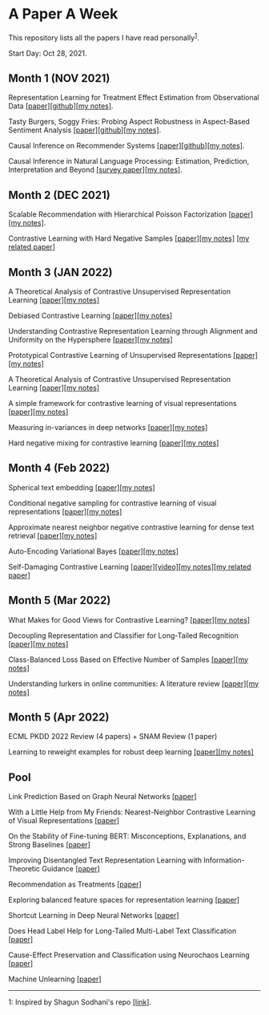 # A Paper A Week
This repository lists all the papers I have read personally<sup>[1](#myfootnote1)</sup>.

Start Day: Oct 28, 2021.

## Month 1 (NOV 2021)
Representation Learning for Treatment Effect Estimation from Observational Data [[paper]](https://papers.nips.cc/paper/2018/file/a50abba8132a77191791390c3eb19fe7-Paper.pdf)[[github]](https://github.com/Osier-Yi/SITE)[[my notes]](https://docs.google.com/document/d/1wn-yaamS32PMCfMn6wf8Mw_lEshB_5K5ZUqXUnEU1Yo/edit?usp=sharing). 

Tasty Burgers, Soggy Fries: Probing Aspect Robustness in Aspect-Based Sentiment Analysis [[paper]](https://arxiv.org/abs/2009.07964#)[[github]](https://github.com/zhijing-jin/ARTS_TestSet)[[my notes]](https://docs.google.com/presentation/d/1w7OJbueW9ykMBI7_vv_FA3L-pq7jULu3ar_IL80-Qp8/edit?usp=sharing). 

Causal Inference on Recommender Systems [[paper]](http://www.cs.toronto.edu/~lcharlin/papers/recsys20-91.pdf)[[github]](https://github.com/yixinwang/causal-recsys-public)[[my notes]](https://docs.google.com/document/d/1OR3pNv1vHJOUBKFlhx44GPrf--B7FKZVtvHilFLXtVA/edit?usp=sharing). 

Causal Inference in Natural Language Processing: Estimation, Prediction, Interpretation and Beyond [[survey paper]](https://arxiv.org/pdf/2109.00725.pdf)[[my notes]](https://docs.google.com/document/d/1V5czD2-maI60xvj8kSJHdFk_fwatscza6pTvRqxtQ7Y/edit?usp=sharing). 


## Month 2 (DEC 2021)

Scalable Recommendation with Hierarchical Poisson Factorization [[paper]](http://www.jakehofman.com/pdfs/poisson-recs.pdf)[[my notes]](https://docs.google.com/document/d/1RY0QjnuAKkUo_eiei-FgMQumk3eCWT0sg2EZcOQr-Qc/edit?usp=sharing).

Contrastive Learning with Hard Negative Samples [[paper]](https://arxiv.org/pdf/2010.04592.pdf)[[my notes]](https://docs.google.com/document/d/1RY0QjnuAKkUo_eiei-FgMQumk3eCWT0sg2EZcOQr-Qc/edit?usp=sharing) [[my related paper]](https://arxiv.org/pdf/2203.12000.pdf)

## Month 3 (JAN 2022)

A Theoretical Analysis of Contrastive Unsupervised Representation Learning [[paper]](https://arxiv.org/pdf/1902.09229.pdf)[[my notes]](https://arxiv.org/pdf/2203.12000.pdf)

Debiased Contrastive Learning [[paper]](https://arxiv.org/pdf/2007.00224.pdf)[[my notes]](https://arxiv.org/pdf/2203.12000.pdf)

Understanding Contrastive Representation Learning through Alignment and Uniformity on the Hypersphere [[paper]](https://arxiv.org/pdf/2005.10242.pdf)[[my notes]](https://arxiv.org/pdf/2203.12000.pdf)

Prototypical Contrastive Learning of Unsupervised Representations [[paper]](https://arxiv.org/pdf/2005.04966.pdf)[[my notes]](https://arxiv.org/pdf/2203.12000.pdf)

A Theoretical Analysis of Contrastive Unsupervised Representation Learning [[paper]](http://proceedings.mlr.press/v97/saunshi19a/saunshi19a.pdf)[[my notes]](https://arxiv.org/pdf/2203.12000.pdf)

A simple framework for contrastive learning of visual representations [[paper]](https://arxiv.org/abs/2002.05709)[[my notes]](https://arxiv.org/pdf/2203.12000.pdf)

Measuring in-variances in deep networks [[paper]](https://papers.nips.cc/paper/2009/file/428fca9bc1921c25c5121f9da7815cde-Paper.pdf)[[my notes]](https://arxiv.org/pdf/2203.12000.pdf)

Hard negative mixing for contrastive learning  [[paper]](https://arxiv.org/pdf/2010.01028.pdf)[[my notes]](https://arxiv.org/pdf/2203.12000.pdf)



## Month 4 (Feb 2022)

Spherical text embedding [[paper]](https://arxiv.org/pdf/1911.01196.pdf)[[my notes]](https://arxiv.org/pdf/2203.12000.pdf)

Conditional negative sampling for contrastive learning of visual representations [[paper]](https://arxiv.org/pdf/2010.02037.pdf)[[my notes]](https://arxiv.org/pdf/2203.12000.pdf)

Approximate nearest neighbor negative contrastive learning for dense text retrieval [[paper]](https://arxiv.org/pdf/2007.00808.pdf)[[my notes]](https://arxiv.org/pdf/2203.12000.pdf)

Auto-Encoding Variational Bayes [[paper]](https://arxiv.org/pdf/1312.6114.pdf)[[my notes]](https://docs.google.com/document/d/1hYf17II4G5ST9QjOXuMPzbULFIymKEYqXg6UF-PI4Ug/edit?usp=sharing)

Self-Damaging Contrastive Learning [[paper]](https://arxiv.org/pdf/2106.02990.pdf)[[video]](https://www.youtube.com/watch?v=G3wjQEn0pQ0)[[my notes]](https://docs.google.com/presentation/d/1Q1GwaZQaQkEgt3Tt5zEVW7gru-NcCkOjGaBBEZ8M1UI/edit?usp=sharing)[[my related paper]](https://arxiv.org/pdf/2203.12000.pdf)

## Month 5 (Mar 2022)

What Makes for Good Views for Contrastive Learning? [[paper]](https://arxiv.org/pdf/2005.10243.pdf)[[my notes]](https://arxiv.org/pdf/2203.12000.pdf)

Decoupling Representation and Classifier for Long-Tailed Recognition [[paper]](https://arxiv.org/pdf/1312.6114.pdf)[[my notes]](https://docs.google.com/document/d/1MzCFz0TOpMocVnulrPnGDfBuHXT0OOhB17ky8hVB5GE/edit?usp=sharing)

Class-Balanced Loss Based on Effective Number of Samples [[paper]](https://arxiv.org/pdf/1901.05555.pdf)[[my notes]](https://docs.google.com/document/d/1Ql3hgcYkfpxoGZEL1EZVw79Dh2tjQs2gB8nu5HjVryo/edit?usp=sharing)

Understanding lurkers in online communities: A literature review [[paper]](https://www.sciencedirect.com/science/article/pii/S0747563214003008)[[my notes]]()

## Month 5 (Apr 2022)

ECML PKDD 2022 Review (4 papers) + SNAM Review (1 paper)

Learning to reweight examples for robust deep learning [[paper]](http://proceedings.mlr.press/v80/ren18a/ren18a.pdf)[[my notes]](https://docs.google.com/presentation/d/1o3qw3ZkNGK6r6NS0X_BuXEU7mEFY_qvNe7dQkWSfv0k/edit?usp=sharing)

## Pool
Link Prediction Based on Graph Neural Networks [[paper]](https://proceedings.neurips.cc/paper/2018/file/53f0d7c537d99b3824f0f99d62ea2428-Paper.pdf)

With a Little Help from My Friends: Nearest-Neighbor Contrastive Learning of Visual Representations [[paper]](https://arxiv.org/pdf/2104.14548.pdf)

On the Stability of Fine-tuning BERT: Misconceptions, Explanations, and Strong Baselines [[paper]](https://arxiv.org/abs/2006.04884)

Improving Disentangled Text Representation Learning with Information-Theoretic Guidance [[paper]](https://arxiv.org/pdf/2006.00693.pdf)

Recommendation as Treatments [[paper]](https://ojs.aaai.org/index.php/aimagazine/article/view/18141)

Exploring balanced feature spaces for representation learning [[paper]](https://openreview.net/forum?id=OqtLIabPTit)

Shortcut Learning in Deep Neural Networks [[paper]](https://arxiv.org/pdf/2004.07780.pdf)

Does Head Label Help for Long-Tailed Multi-Label Text Classification [[paper]](https://arxiv.org/pdf/2101.09704.pdf)

Cause-Effect Preservation and Classification using Neurochaos Learning [[paper]](https://arxiv.org/abs/2201.12181)

Machine Unlearning [[paper]](https://ieeexplore.ieee.org/stamp/stamp.jsp?tp=&arnumber=9519428)

---

<a name="myfootnote1">1</a>: Inspired by Shagun Sodhani's repo [[link]](https://github.com/shagunsodhani/papers-I-read).






